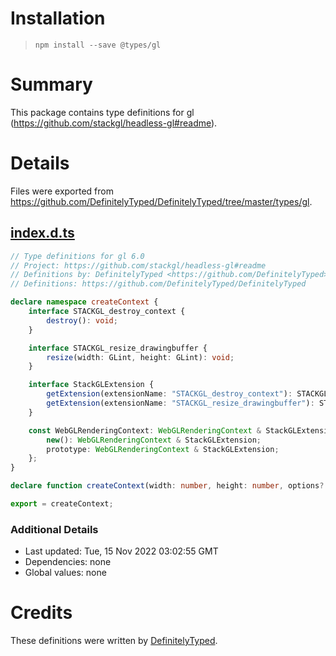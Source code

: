 # Installation
> `npm install --save @types/gl`

# Summary
This package contains type definitions for gl (https://github.com/stackgl/headless-gl#readme).

# Details
Files were exported from https://github.com/DefinitelyTyped/DefinitelyTyped/tree/master/types/gl.
## [index.d.ts](https://github.com/DefinitelyTyped/DefinitelyTyped/tree/master/types/gl/index.d.ts)
````ts
// Type definitions for gl 6.0
// Project: https://github.com/stackgl/headless-gl#readme
// Definitions by: DefinitelyTyped <https://github.com/DefinitelyTyped>
// Definitions: https://github.com/DefinitelyTyped/DefinitelyTyped

declare namespace createContext {
    interface STACKGL_destroy_context {
        destroy(): void;
    }

    interface STACKGL_resize_drawingbuffer {
        resize(width: GLint, height: GLint): void;
    }

    interface StackGLExtension {
        getExtension(extensionName: "STACKGL_destroy_context"): STACKGL_destroy_context | null;
        getExtension(extensionName: "STACKGL_resize_drawingbuffer"): STACKGL_resize_drawingbuffer | null;
    }

    const WebGLRenderingContext: WebGLRenderingContext & StackGLExtension & {
        new(): WebGLRenderingContext & StackGLExtension;
        prototype: WebGLRenderingContext & StackGLExtension;
    };
}

declare function createContext(width: number, height: number, options?: WebGLContextAttributes): WebGLRenderingContext & createContext.StackGLExtension;

export = createContext;

````

### Additional Details
 * Last updated: Tue, 15 Nov 2022 03:02:55 GMT
 * Dependencies: none
 * Global values: none

# Credits
These definitions were written by [DefinitelyTyped](https://github.com/DefinitelyTyped).

